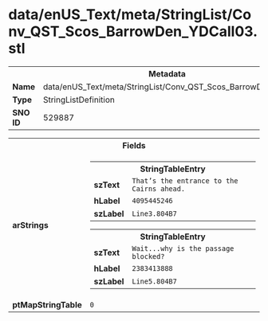 <h1>data/enUS_Text/meta/StringList/Conv_QST_Scos_BarrowDen_YDCall03.stl</h1><table><tr><th colspan="100%">Metadata</th></tr><tr><td><b>Name</b></td><td>data/enUS_Text/meta/StringList/Conv_QST_Scos_BarrowDen_YDCall03.stl</td></tr><tr><td><b>Type</b></td><td>StringListDefinition</td></tr><tr><td><b>SNO ID</b></td><td>529887</td></tr></table>

<table><tr><th colspan="100%">Fields</th></tr><tr><td><b>arStrings</b></td><td><table><tr><th colspan="100%">StringTableEntry</th></tr><tr><td><b>szText</b></td><td><code>That’s the entrance to the Cairns ahead.</code></td></tr><tr><td><b>hLabel</b></td><td><code>4095445246</code></td></tr><tr><td><b>szLabel</b></td><td><code>Line3.804B7</code></td></tr></table>


<table><tr><th colspan="100%">StringTableEntry</th></tr><tr><td><b>szText</b></td><td><code>Wait...why is the passage blocked?</code></td></tr><tr><td><b>hLabel</b></td><td><code>2383413888</code></td></tr><tr><td><b>szLabel</b></td><td><code>Line5.804B7</code></td></tr></table>


</td></tr><tr><td><b>ptMapStringTable</b></td><td><code>0</code></td></tr></table>


